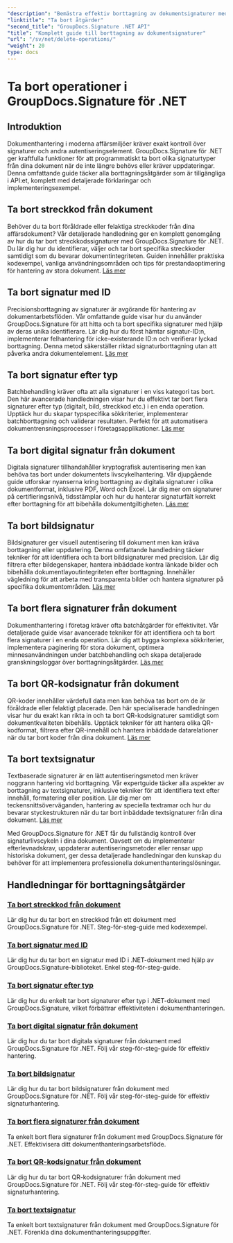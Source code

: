 ```yaml
---
"description": "Bemästra effektiv borttagning av dokumentsignaturer med GroupDocs.Signature för .NET. Lär dig att ta bort streckkoder, QR-koder, digitala signaturer, textsignaturer och bildsignaturer med omfattande steg-för-steg-handledningar."
"linktitle": "Ta bort åtgärder"
"second_title": "GroupDocs.Signature .NET API"
"title": "Komplett guide till borttagning av dokumentsignaturer"
"url": "/sv/net/delete-operations/"
"weight": 20
type: docs
---
```

# Ta bort operationer i GroupDocs.Signature för .NET

## Introduktion

Dokumenthantering i moderna affärsmiljöer kräver exakt kontroll över signaturer och andra autentiseringselement. GroupDocs.Signature för .NET ger kraftfulla funktioner för att programmatiskt ta bort olika signaturtyper från dina dokument när de inte längre behövs eller kräver uppdateringar. Denna omfattande guide täcker alla borttagningsåtgärder som är tillgängliga i API:et, komplett med detaljerade förklaringar och implementeringsexempel.

## Ta bort streckkod från dokument
Behöver du ta bort föråldrade eller felaktiga streckkoder från dina affärsdokument? Vår detaljerade handledning ger en komplett genomgång av hur du tar bort streckkodssignaturer med GroupDocs.Signature för .NET. Du lär dig hur du identifierar, väljer och tar bort specifika streckkoder samtidigt som du bevarar dokumentintegriteten. Guiden innehåller praktiska kodexempel, vanliga användningsområden och tips för prestandaoptimering för hantering av stora dokument. [Läs mer](./delete-barcode/)

## Ta bort signatur med ID
Precisionsborttagning av signaturer är avgörande för hantering av dokumentarbetsflöden. Vår omfattande guide visar hur du använder GroupDocs.Signature för att hitta och ta bort specifika signaturer med hjälp av deras unika identifierare. Lär dig hur du först hämtar signatur-ID:n, implementerar felhantering för icke-existerande ID:n och verifierar lyckad borttagning. Denna metod säkerställer riktad signaturborttagning utan att påverka andra dokumentelement. [Läs mer](./delete-signature-by-id/)

## Ta bort signatur efter typ
Batchbehandling kräver ofta att alla signaturer i en viss kategori tas bort. Den här avancerade handledningen visar hur du effektivt tar bort flera signaturer efter typ (digitalt, bild, streckkod etc.) i en enda operation. Upptäck hur du skapar typspecifika sökkriterier, implementerar batchborttagning och validerar resultaten. Perfekt för att automatisera dokumentrensningsprocesser i företagsapplikationer. [Läs mer](./delete-signature-by-type/)

## Ta bort digital signatur från dokument
Digitala signaturer tillhandahåller kryptografisk autentisering men kan behöva tas bort under dokumentets livscykelhantering. Vår djupgående guide utforskar nyanserna kring borttagning av digitala signaturer i olika dokumentformat, inklusive PDF, Word och Excel. Lär dig mer om signaturer på certifieringsnivå, tidsstämplar och hur du hanterar signaturfält korrekt efter borttagning för att bibehålla dokumentgiltigheten. [Läs mer](./delete-digital-signature/)

## Ta bort bildsignatur
Bildsignaturer ger visuell autentisering till dokument men kan kräva borttagning eller uppdatering. Denna omfattande handledning täcker tekniker för att identifiera och ta bort bildsignaturer med precision. Lär dig filtrera efter bildegenskaper, hantera inbäddade kontra länkade bilder och bibehålla dokumentlayoutintegriteten efter borttagning. Innehåller vägledning för att arbeta med transparenta bilder och hantera signaturer på specifika dokumentområden. [Läs mer](./delete-image-signature/)

## Ta bort flera signaturer från dokument
Dokumenthantering i företag kräver ofta batchåtgärder för effektivitet. Vår detaljerade guide visar avancerade tekniker för att identifiera och ta bort flera signaturer i en enda operation. Lär dig att bygga komplexa sökkriterier, implementera paginering för stora dokument, optimera minnesanvändningen under batchbehandling och skapa detaljerade granskningsloggar över borttagningsåtgärder. [Läs mer](./delete-multiple-signatures/)

## Ta bort QR-kodsignatur från dokument
QR-koder innehåller värdefull data men kan behöva tas bort om de är föråldrade eller felaktigt placerade. Den här specialiserade handledningen visar hur du exakt kan rikta in och ta bort QR-kodsignaturer samtidigt som dokumentkvaliteten bibehålls. Upptäck tekniker för att hantera olika QR-kodformat, filtrera efter QR-innehåll och hantera inbäddade datarelationer när du tar bort koder från dina dokument. [Läs mer](./delete-qr-code-signature/)

## Ta bort textsignatur
Textbaserade signaturer är en lätt autentiseringsmetod men kräver noggrann hantering vid borttagning. Vår expertguide täcker alla aspekter av borttagning av textsignaturer, inklusive tekniker för att identifiera text efter innehåll, formatering eller position. Lär dig mer om teckensnittsöverväganden, hantering av speciella textramar och hur du bevarar styckestrukturen när du tar bort inbäddade textsignaturer från dina dokument. [Läs mer](./delete-text-signature/)

Med GroupDocs.Signature för .NET får du fullständig kontroll över signaturlivscykeln i dina dokument. Oavsett om du implementerar efterlevnadskrav, uppdaterar autentiseringsmetoder eller rensar upp historiska dokument, ger dessa detaljerade handledningar den kunskap du behöver för att implementera professionella dokumenthanteringslösningar.

## Handledningar för borttagningsåtgärder
### [Ta bort streckkod från dokument](./delete-barcode/)
Lär dig hur du tar bort en streckkod från ett dokument med GroupDocs.Signature för .NET. Steg-för-steg-guide med kodexempel.
### [Ta bort signatur med ID](./delete-signature-by-id/)
Lär dig hur du tar bort en signatur med ID i .NET-dokument med hjälp av GroupDocs.Signature-biblioteket. Enkel steg-för-steg-guide.
### [Ta bort signatur efter typ](./delete-signature-by-type/)
Lär dig hur du enkelt tar bort signaturer efter typ i .NET-dokument med GroupDocs.Signature, vilket förbättrar effektiviteten i dokumenthanteringen.
### [Ta bort digital signatur från dokument](./delete-digital-signature/)
Lär dig hur du tar bort digitala signaturer från dokument med GroupDocs.Signature för .NET. Följ vår steg-för-steg-guide för effektiv hantering.
### [Ta bort bildsignatur](./delete-image-signature/)
Lär dig hur du tar bort bildsignaturer från dokument med GroupDocs.Signature för .NET. Följ vår steg-för-steg-guide för effektiv signaturhantering.
### [Ta bort flera signaturer från dokument](./delete-multiple-signatures/)
Ta enkelt bort flera signaturer från dokument med GroupDocs.Signature för .NET. Effektivisera ditt dokumenthanteringsarbetsflöde.
### [Ta bort QR-kodsignatur från dokument](./delete-qr-code-signature/)
Lär dig hur du tar bort QR-kodsignaturer från dokument med GroupDocs.Signature för .NET. Följ vår steg-för-steg-guide för effektiv signaturhantering.
### [Ta bort textsignatur](./delete-text-signature/)
Ta enkelt bort textsignaturer från dokument med GroupDocs.Signature för .NET. Förenkla dina dokumenthanteringsuppgifter.
